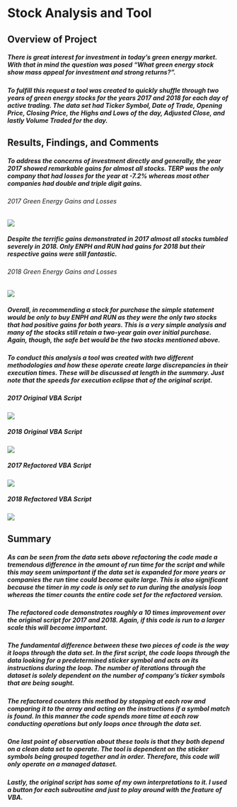# Stock Analysis and Tool
##  Overview of Project
##### There is great interest for investment in today’s green energy market.  With that in mind the question was posed “What green energy stock show mass appeal for investment and strong returns?”.

##### To fulfill this request a tool was created to quickly shuffle through two years of green energy stocks for the years 2017 and 2018 for each day of active trading.  The data set had Ticker Symbol, Date of Trade, Opening Price, Closing Price, the Highs and Lows of the day, Adjusted Close, and lastly Volume Traded for the day.

## Results, Findings, and Comments
#####  To address the concerns of investment directly and generally, the year 2017 showed remarkable gains for almost all stocks.  TERP was the only company that had losses for the year at -7.2% whereas most other companies had double and triple digit gains.

###### 2017 Green Energy Gains and Losses
![](OrigVBAScriptFormatted2017.png)

#####  Despite the terrific gains demonstrated in 2017 almost all stocks tumbled severely in 2018.  Only ENPH and RUN had gains for 2018 but their respective gains were still fantastic.

###### 2018 Green Energy Gains and Losses
![](OrigVBAScriptFormatted2018.png)

#####  Overall, in recommending a stock for purchase the simple statement would be only to buy ENPH and RUN as they were the only two stocks that had positive gains for both years.  This is a very simple analysis and many of the stocks still retain a two-year gain over initial purchase.  Again, though, the safe bet would be the two stocks mentioned above.

##### To conduct this analysis a tool was created with two different methodologies and how these operate create large discrepancies in their execution times.  These will be discussed at length in the summary.  Just note that the speeds for execution eclipse that of the original script.

##### 2017 Original VBA Script
![](OrigVBAScriptAnalysisandTimetoRun.png)
##### 2018 Original VBA Script
![](OrigVBAScriptAnalysisandTimetoRun2018.png)
##### 2017 Refactored VBA Script
![](RefactVBAScriptAnalysisandTimetoRun2017.png)
##### 2018 Refactored VBA Script
![](RefactVBAScriptAnalysisandTimetoRun2018.png)

## Summary
##### As can be seen from the data sets above refactoring the code made a tremendous difference in the amount of run time for the script and while this may seem unimportant if the data set is expanded for more years or companies the run time could become quite large.  This is also significant because the timer in my code is only set to run during the analysis loop whereas the timer counts the entire code set for the refactored version.

##### The refactored code demonstrates roughly a 10 times improvement over the original script for 2017 and 2018.  Again, if this code is run to a larger scale this will become important.

#####  The fundamental difference between these two pieces of code is the way it loops through the data set.  In the first script, the code loops through the data looking for a predetermined sticker symbol  and acts on its instructions during the loop.  The number of iterations through the dataset is solely dependent on the number of company’s ticker symbols that are being sought.

##### The refactored counters this method by stopping at each row and comparing it to the array and acting on the instructions if a symbol match is found.  In this manner the code spends more time at each row conducting operations but only loops once through the data set.

##### One last point of observation about these tools is that they both depend on a clean data set to operate.  The tool is dependent on the sticker symbols being grouped together and in order.   Therefore, this code will only operate on a managed dataset. 

##### Lastly, the original script has some of my own interpretations to it.  I used a button for each subroutine and just to play around with the feature of VBA.
